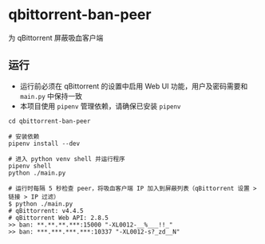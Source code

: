 # qbittorrent-ban-peer

为 qBittorrent 屏蔽吸血客户端

## 运行

* 运行前必须在 qBittorrent 的设置中启用 Web UI 功能，用户及密码需要和 `main.py` 中保持一致
* 本项目使用 `pipenv` 管理依赖，请确保已安装 `pipenv`

```shell
cd qbittorrent-ban-peer

# 安装依赖
pipenv install --dev

# 进入 python venv shell 并运行程序
pipenv shell
python ./main.py
```

```
# 运行时每隔 5 秒检查 peer，将吸血客户端 IP 加入到屏蔽列表（qBittorrent 设置 > 链接 > IP 过滤）
$ python ./main.py
# qBittorrent: v4.4.5
# qBittorrent Web API: 2.8.5
>> ban: **.**.**.***:15000 "-XL0012-__%___!!_"
>> ban: ***.***.***.***:10337 "-XL0012-s?_zd__N"
```
